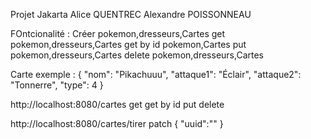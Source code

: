 Projet Jakarta 
Alice QUENTREC
Alexandre POISSONNEAU

FOntcionalité : 
Créer pokemon,dresseurs,Cartes
get pokemon,dresseurs,Cartes
get by id pokemon,Cartes
put pokemon,dresseurs,Cartes
delete pokemon,dresseurs,Cartes

Carte exemple : 
{
    "nom": "Pikachuuu",
    "attaque1": "Éclair",
    "attaque2": "Tonnerre",
    "type": 4
}

http://localhost:8080/cartes
get 
get by id
put
delete

http://localhost:8080/cartes/tirer 
patch 
{
 "uuid":""
}
